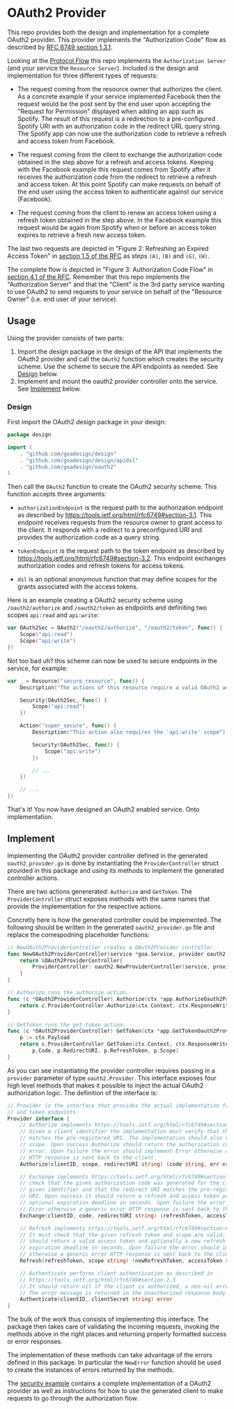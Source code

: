 # OAuth2 Provider

This repo provides both the design and implementation for a complete OAuth2 provider. This provider
implements the "Authorization Code" flow as described by
[RFC 6749 section 1.3.1](https://tools.ietf.org/html/rfc6749#section-1.3.1).

Looking at the [Protocol Flow](https://tools.ietf.org/html/rfc6749#section-1.2) this repo implements
the `Authorization Server` (and your service the `Resource Server`). Included is the design and
implementation for three different types of requests:

* The request coming from the resource owner that authorizes the client. As a concrete example if
  your service implemented Facebook then the request would be the post sent by the end user upon
  accepting the "Request for Permission" displayed when adding an app such as Spotify. The result of
  this request is a redirection to a pre-configured Spotify URI with an authorization code in the
  redirect URL query string. The Spotify app can now use the authorization code to retrieve a
  refresh and access token from Facebook.

* The request coming from the client to exchange the authorization code obtained in the step above
  for a refresh and access tokens. Keeping with the Facebook example this request comes from Spotify
  after it receives the authorization code from the redirect to retrieve a refresh and access token.
  At this point Spotify can make requests on behalf of the end user using the access token to
  authenticate against our service (Facebook).

* The request coming from the client to renew an access token using a refresh token obtained in the
  step above. In the Facebook example this request would be again from Spotify when or before an
  access token expires to retrieve a fresh new access token.

The last two requests are depicted in "Figure 2: Refreshing an Expired Access Token" in
[section 1.5 of the RFC](https://tools.ietf.org/html/rfc6749#section-1.5) as steps `(A)`, `(B)` and
`(G)`, `(H)`.

The complete flow is depicted in "Figure 3: Authorization Code Flow" in
[section 4.1 of the RFC](https://tools.ietf.org/html/rfc6749#section-4.1). Remember that this repo
implements the "Authorization Server" and that the "Client" is the 3rd party service wanting to use
OAuth2 to send requests to your service on behalf of the "Resource Owner" (i.e. end user of your
service).

## Usage

Using the provider consists of two parts:

1. Import the design package in the design of the API that implements the OAuth2 provider and call
   the `OAuth2` function which creates the security scheme. Use the scheme to secure the API
   endpoints as needed. See [Design](#design) below.
2. Implement and mount the oauth2 provider controller onto the service.
   See [Implement](#implement) below.

### Design

First import the OAuth2 design package in your design:

```go
package design

import (
    . "github.com/goadesign/design"
    . "github.com/goadesign/design/apidsl"
    . "github.com/goadesign/oauth2"
)
```

Then call the `OAuth2` function to create the OAuth2 security scheme. This function accepts three
arguments:

* `authorizationEndpoint` is the request path to the authorization endpoint as described by
https://tools.ietf.org/html/rfc6749#section-3.1. This endpoint receives requests from the
resource owner to grant access to the client.  It responds with a redirect to a preconfigured URI
and provides the authorization code as a query string.

* `tokenEndpoint` is the request path to the token endpoint as described by
https://tools.ietf.org/html/rfc6749#section-3.2. This endpoint exchanges authorization codes and
refresh tokens for access tokens.

* `dsl` is an optional anonymous function that may define scopes for the grants associated with the
access tokens.

Here is an example creating a OAuth2 security scheme using `/oauth2/authorize` and `/oauth2/token`
as endpoints and definiting two scopes `api:read` and `api:write`:

```go
var OAuth2Sec = OAuth2("/oauth2/authorize", "/oauth2/token", func() {
    Scope("api:read")
    Scope("api:write")
})
```

Not too bad uh? this scheme can now be used to secure endpoints in the service, for example:

```go
var _ = Resource("secure_resource", func() {
    Description("The actions of this resource require a valid OAuth2 access token with a 'api:read' scope")

    Security(OAuth2Sec, func() {
        Scope("api:read")
    })

    Action("super_secure", func() {
        Description("This action also requires the 'api:write' scope")

        Security(OAuth2Sec, func() {
            Scope("api:write")
        })

        // ...
    })

    // ...
})
```

That's it! You now have designed an OAuth2 enabled service. Onto implementation.

## Implement

Implementing the OAuth2 provider controller defined in the generated `oauth2_provider.go` is done by
instantiating the `ProviderController` struct provided in this package and using its methods to
implement the generated controller actions.

There are two actions genererated: `Authorize` and `GetToken`. The `ProviderController` struct
exposes methods with the same names that provide the implementation for the respective actions.

Concretly here is how the generated controller could be implemented. The following should be written
in the generated `oauth2_provider.go` file and replace the correspodning placeholder functions:

```go
// NewOAuth2ProviderController creates a OAuth2Provider controller.
func NewOAuth2ProviderController(service *goa.Service, provider oauth2.Provider) *OAuth2ProviderController {
	return &OAuth2ProviderController{
		ProviderController: oauth2.NewProviderController(service, provider),
	}
}

// Authorize runs the authorize action.
func (c *OAuth2ProviderController) Authorize(ctx *app.AuthorizeOauth2ProviderContext) error {
	return c.ProviderController.Authorize(ctx.Context, ctx.ResponseWriter, ctx.Request)
}

// GetToken runs the get_token action.
func (c *OAuth2ProviderController) GetToken(ctx *app.GetTokenOauth2ProviderContext) error {
	p := ctx.Payload
	return c.ProviderController.GetToken(ctx.Context, ctx.ResponseWriter, p.GrantType,
		p.Code, p.RedirectURI, p.RefreshToken, p.Scope)
}
```
 
As you can see instantiating the provider controller requires passing in a `provider` parameter of
type `oauth2.Provider`. This interface exposes four high level methods that makes it possible to
inject the actual OAuth2 authorization logic. The definition of the interface is:

```go
// Provider is the interface that provides the actual implementation for the authorize
// and token endpoints.
Provider interface {
	// Authorize implements https://tools.ietf.org/html/rfc6749#section-4.1.1
	// Given a client identifier the implementation must verify that the redirect URI
	// matches the pre-registered URI. The implementation should also validate the
	// scope. Upon success Authorize should return the authorization code and a nil
	// error. Upon failure the error should implement Error otherwise a generic error
	// HTTP response is sent back to the client.
	Authorize(clientID, scope, redirectURI string) (code string, err error)

	// Exchange implements https://tools.ietf.org/html/rfc6749#section-4.1.3 It must
	// check that the given authorization code was generated for the client with the
	// given identifier and that the redirect URI matches the pre-registered redirect
	// URI. Upon success it should return a refresh and access token pair as well as an
	// optional expiration deadline in seconds. Upon failure the error should implement
	// Error otherwise a generic error HTTP response is sent back to the client.
	Exchange(clientID, code, redirectURI string) (refreshToken, accessToken string, expiresIn int, err error)

	// Refresh implements https://tools.ietf.org/html/rfc6749#section-6
	// It must check that the given refresh token and scope are valid.  Upon success it
	// should return a valid access token and optionally a new refresh token and
	// expiration deadline in seconds. Upon failure the error should implement Error
	// otherwise a generic error HTTP response is sent back to the client.
	Refresh(refreshToken, scope string) (newRefreshToken, accessToken string, expiresIn int, err error)

	// Authenticate performs client authentication as described in
	// https://tools.ietf.org/html/rfc6749#section-2.3
	// It should return nil if the client is authorized, a non-nil error otherwise.
	// The error message is returned in the Unauthorized response body.
	Authenticate(clientID, clientSecret string) error
}
```

The bulk of the work thus consists of implementing this interface. The package then takes care of
validating the incoming requests, invoking the methods above in the right places and returning
properly formatted success or error responses.

The implementation of these methods can take advantage of the errors defined in this package. In
particular the `NewError` function should be used to create the instances of errors returned by the
methods.

The [security example](https://github.com/goadesign/examples/blob/master/security) contains a complete
implementation of a OAuth2 provider as well as instructions for how to use the generated client to
make requests to go through the authorization flow.
